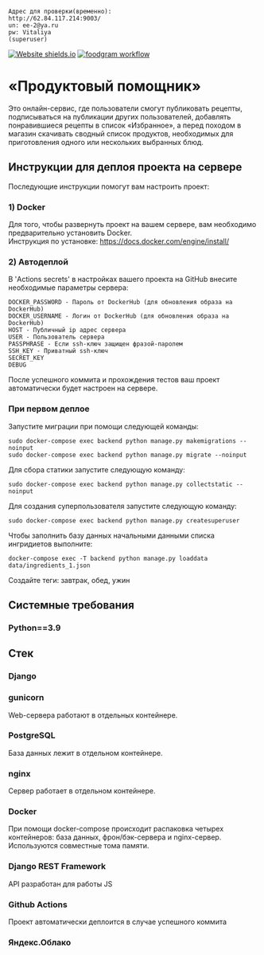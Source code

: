 ```
Адрес для проверки(временно):
http://62.84.117.214:9003/
un: ee-2@ya.ru 
pw: Vitaliya
(superuser)
```
[![Website shields.io](https://img.shields.io/website-up-down-green-red/http/shields.io.svg)](http://62.84.117.214:9003)
[![foodgram workflow](https://github.com/zomini/foodgram-project-react/actions/workflows/main.yml/badge.svg)](https://github.com/zomini/zomini/foodgram-project-react/actions/workflows/main.yml)

# «Продуктовый помощник»
Это онлайн-сервис, где пользователи смогут публиковать рецепты, подписываться на публикации других пользователей, добавлять понравившиеся рецепты в список «Избранное», а перед походом в магазин скачивать сводный список продуктов, необходимых для приготовления одного или нескольких выбранных блюд.

## Инструкции для деплоя проекта на сервере

Последующие инструкции помогут вам настроить проект: <br>

### 1) Docker

Для того, чтобы развернуть проект на вашем сервере, вам необходимо предварительно установить Docker. <br>
Инструкция по установке: https://docs.docker.com/engine/install/

### 2) Автодеплой

В 'Actions secrets' в настройках вашего проекта на GitHub внесите необходимые параметры сервера: <br>

```
DOCKER_PASSWORD - Пароль от DockerHub (для обновления образа на DockerHub)
DOCKER_USERNAME - Логин от DockerHub (для обновления образа на DockerHub)
HOST - Публичный ip адрес сервера
USER - Пользователь сервера
PASSPHRASE - Если ssh-ключ защищен фразой-паролем
SSH_KEY - Приватный ssh-ключ
SECRET_KEY
DEBUG
```

После успешного коммита и прохождения тестов ваш проект автоматически будет настроен на сервере. <br>

### При первом деплое

Запустите миграции при помощи следующей команды:

```
sudo docker-compose exec backend python manage.py makemigrations --noinput
sudo docker-compose exec backend python manage.py migrate --noinput
```

Для сбора статики запустите следующую команду:

```
sudo docker-compose exec backend python manage.py collectstatic --noinput
```

Для создания суперпользователя запустите следующую команду:

```
sudo docker-compose exec backend python manage.py createsuperuser
```
Чтобы заполнить базу данных начальными данными списка ингридиетов выполните:

```
docker-compose exec -T backend python manage.py loaddata data/ingredients_1.json 
```

Создайте теги: завтрак, обед, ужин

## Системные требования
### Python==3.9

## Стек
### Django
### gunicorn
Web-сервера работают в отдельных контейнере.
### PostgreSQL
База данных лежит в отдельном контейнере.
### nginx
Сервер работает в отдельном контейнере.
### Docker
При помощи docker-compose происходит распаковка четырех контейнеров: база данных, фрон/бэк-сервера и nginx-сервер. Используются совместные тома памяти.
### Django REST Framework
API разработан для работы JS
### Github Actions
Проект автоматически деплоится в случае успешного коммита
### Яндекс.Облако
